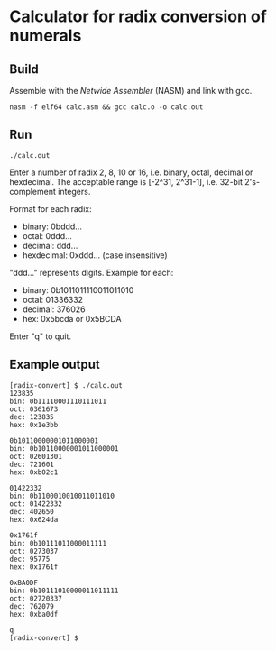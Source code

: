 # Calculator for radix conversion of numerals
## Build
Assemble with the *Netwide Assembler* (NASM) and link with gcc.
```
nasm -f elf64 calc.asm && gcc calc.o -o calc.out
```

## Run
```
./calc.out
```

Enter a number of radix 2, 8, 10 or 16, i.e. binary, octal, decimal or hexdecimal. The acceptable range is [-2^31, 2^31-1], i.e. 32-bit 2's-complement integers.

Format for each radix:
- binary: 0bddd...
- octal: 0ddd...
- decimal: ddd...
- hexdecimal: 0xddd... (case insensitive)

"ddd..." represents digits. Example for each:
- binary: 0b1011011110011011010
- octal: 01336332
- decimal: 376026
- hex: 0x5bcda or 0x5BCDA

Enter "q" to quit.

## Example output

```
[radix-convert] $ ./calc.out
123835
bin: 0b11110001110111011
oct: 0361673
dec: 123835
hex: 0x1e3bb

0b10110000001011000001
bin: 0b10110000001011000001
oct: 02601301
dec: 721601
hex: 0xb02c1

01422332
bin: 0b1100010010011011010
oct: 01422332
dec: 402650
hex: 0x624da

0x1761f
bin: 0b10111011000011111
oct: 0273037
dec: 95775
hex: 0x1761f

0xBA0DF
bin: 0b10111010000011011111
oct: 02720337
dec: 762079
hex: 0xba0df

q
[radix-convert] $ 
```
